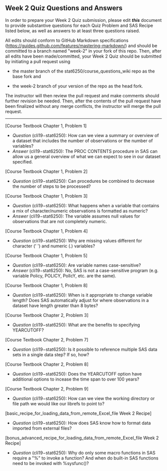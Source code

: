 
## Week 2 Quiz Questions and Answers

In order to prepare your Week 2 Quiz submission, please edit ***this*** document to provide substantive questions for each Quiz Problem and SAS Recipe listed below, as well as answers to at least three questions raised.

All edits should conform to GitHub Markdown specifications (https://guides.github.com/features/mastering-markdown/) and should be committed to a branch named "week-2" in your fork of this repo. Then, after all edits have been made/committed, your Week 2 Quiz should be submitted by initiating a pull request using

- the master branch of the stat6250/course_questions_wiki repo as the base fork and

- the week-2 branch of your version of the repo as the head fork.

The instructor will then review the pull request and make comments should further revision be needed. Then, after the contents of the pull request have been finalized without any merge conflicts, the instructor will merge the pull request.



********************************************************************************



[Course Textbook Chapter 1, Problem 1]
- *Question* (cli19−stat6250): How can we view a summary or overview of a dataset that includes the number of observations or the number of variables? 
- *Answer* (cli19−stat6250): The PROC CONTENTS procedure in SAS can allow us a general overview of what we can expect to see in our dataset specified.



[Course Textbook Chapter 1, Problem 2]
- *Question* (cli19−stat6250): Can procedures be combined to decrease the number of steps to be processed?



[Course Textbook Chapter 1, Problem 3]
- *Question* (cli19−stat6250): What happens when a variable that contains a mix of character/numeric observations is formatted as numeric?
- *Answer* (cli19−stat6250): The variable assumes null values for observations that are not completely numeric.



[Course Textbook Chapter 1, Problem 4]
- *Question* (cli19−stat6250): Why are missing values different for character (' ') and numeric (.) variables?



[Course Textbook Chapter 1, Problem 5]
- *Question* (cli19−stat6250): Are variable names case-sensitive?
- *Answer* (cli19−stat6250): No, SAS is not a case-sensitive program (e.g. variable Policy, POLICY, PolIcY, etc. are the same).



[Course Textbook Chapter 1, Problem 8]
- *Question* (cli19−stat6250): When is it appropriate to change variable length? Does SAS automatically adjust for where observations in a dataset have length greater than 8 bytes?



[Course Textbook Chapter 2, Problem 3]
- *Question* (cli19−stat6250): What are the benefits to specifying YEARCUTOFF?



[Course Textbook Chapter 2, Problem 7]
- *Question* (cli19−stat6250): Is it possible to reference multiple SAS data sets in a single data step? If so, how?



[Course Textbook Chapter 2, Problem 8]
- *Question* (cli19−stat6250): Does the YEARCUTOFF option have additional options to incease the time span to over 100 years?



[Course Textbook Chapter 2, Problem 9]
- *Question* (cli19−stat6250): How can we view the working directory or file path we would like our librefs to point to?



[basic_recipe_for_loading_data_from_remote_Excel_file Week 2 Recipe]
- *Question* (cli19−stat6250): How does SAS know how to format data imported from external files?



[bonus_advanced_recipe_for_loading_data_from_remote_Excel_file Week 2 Recipe]
- *Question* (cli19−stat6250): Why do only some macro functions in SAS require a "%" to invoke a function? And when do built-in SAS functions need to be invoked with %sysfunc()?


